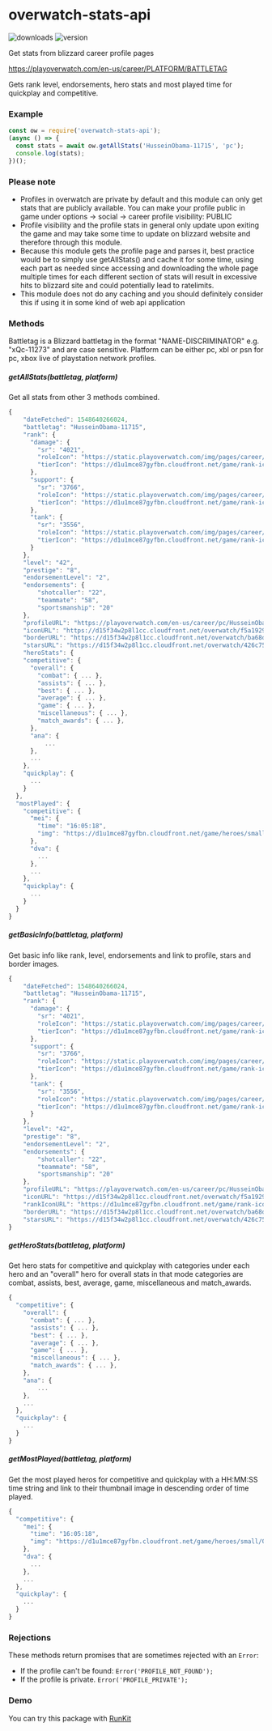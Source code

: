 # overwatch-stats-api

![downloads](https://img.shields.io/npm/dt/overwatch-stats-api.svg?style=flat)
![version](https://img.shields.io/npm/v/overwatch-stats-api.svg?style=flat)


Get stats from blizzard career profile pages

https://playoverwatch.com/en-us/career/PLATFORM/BATTLETAG

Gets rank level, endorsements, hero stats and most played time for quickplay and competitive.

### Example
```js
const ow = require('overwatch-stats-api');
(async () => {
  const stats = await ow.getAllStats('HusseinObama-11715', 'pc');
  console.log(stats);
})();
```

### Please note
 - Profiles in overwatch are private by default and this module can only get stats that are publicly available. You can make your profile public in game under options -> social -> career profile visibility: PUBLIC
 - Profile visibility and the profile stats in general only update upon exiting the game and may take some time to update on blizzard website and therefore through this module.
 - Because this module gets the profile page and parses it, best practice would be to simply use getAllStats() and cache it for some time, using each part as needed since accessing and downloading the whole page multiple times for each different section of stats will result in excessive hits to blizzard site and could potentially lead to ratelimits.
 - This module does not do any caching and you should definitely consider this if using it in some kind of web api application 

### Methods
Battletag is a Blizzard battletag in the format "NAME-DISCRIMINATOR" e.g. "xQc-11273" and are case sensitive.
Platform can be either pc, xbl or psn for pc, xbox live of playstation network profiles.

##### getAllStats(battletag, platform)
Get all stats from other 3 methods combined.
```js
{
    "dateFetched": 1548640266024,
    "battletag": "HusseinObama-11715",
    "rank": {
      "damage": {
        "sr": "4021",
        "roleIcon": "https://static.playoverwatch.com/img/pages/career/icon-offense-6267addd52.png",
        "tierIcon": "https://d1u1mce87gyfbn.cloudfront.net/game/rank-icons/rank-GrandmasterTier.png"
      },
      "support": {
        "sr": "3766",
        "roleIcon": "https://static.playoverwatch.com/img/pages/career/icon-support-46311a4210.png",
        "tierIcon": "https://d1u1mce87gyfbn.cloudfront.net/game/rank-icons/rank-MasterTier.png"
      },
      "tank": {
        "sr": "3556",
        "roleIcon": "https://static.playoverwatch.com/img/pages/career/icon-tank-8a52daaf01.png",
        "tierIcon": "https://d1u1mce87gyfbn.cloudfront.net/game/rank-icons/rank-MasterTier.png"
      }
    },
    "level": "42",
    "prestige": "8",
    "endorsementLevel": "2",
    "endorsements": {
        "shotcaller": "22",
        "teammate": "58",
        "sportsmanship": "20"
    },
    "profileURL": "https://playoverwatch.com/en-us/career/pc/HusseinObama-11715",
    "iconURL": "https://d15f34w2p8l1cc.cloudfront.net/overwatch/f5a1929df2af047300e2fe438c1a6ee6a349b47c82a86198540ca43e89ed5ceb.png",
    "borderURL": "https://d15f34w2p8l1cc.cloudfront.net/overwatch/ba68d2c0f1b55e1991161cb1f88f369b97311452564b200ea1da226eb493e2e8.png",
    "starsURL": "https://d15f34w2p8l1cc.cloudfront.net/overwatch/426c754c76cd12e6aacd30293a67363571341eea37880df549d3e02015a588fe.png",
    "heroStats": {
    "competitive": {
      "overall": {
        "combat": { ... },
        "assists": { ... },
        "best": { ... },
        "average": { ... },
        "game": { ... },
        "miscellaneous": { ... },
        "match_awards": { ... },
      },
      "ana": {
          ...
      },
      ...
    },
    "quickplay": {
      ...
    }
  },
  "mostPlayed": {
    "competitive": {
      "mei": {
        "time": "16:05:18",
        "img": "https://d1u1mce87gyfbn.cloudfront.net/game/heroes/small/0x02E00000000000DD.png"
      },
      "dva": {
        ...
      },
      ...
    },
    "quickplay": {
      ...
    }
  }
}
```

##### getBasicInfo(battletag, platform)
Get basic info like rank, level, endorsements and link to profile, stars and border images.
```js
{
    "dateFetched": 1548640266024,
    "battletag": "HusseinObama-11715",
    "rank": {
      "damage": {
        "sr": "4021",
        "roleIcon": "https://static.playoverwatch.com/img/pages/career/icon-offense-6267addd52.png",
        "tierIcon": "https://d1u1mce87gyfbn.cloudfront.net/game/rank-icons/rank-GrandmasterTier.png"
      },
      "support": {
        "sr": "3766",
        "roleIcon": "https://static.playoverwatch.com/img/pages/career/icon-support-46311a4210.png",
        "tierIcon": "https://d1u1mce87gyfbn.cloudfront.net/game/rank-icons/rank-MasterTier.png"
      },
      "tank": {
        "sr": "3556",
        "roleIcon": "https://static.playoverwatch.com/img/pages/career/icon-tank-8a52daaf01.png",
        "tierIcon": "https://d1u1mce87gyfbn.cloudfront.net/game/rank-icons/rank-MasterTier.png"
      }
    },
    "level": "42",
    "prestige": "8",
    "endorsementLevel": "2",
    "endorsements": {
        "shotcaller": "22",
        "teammate": "58",
        "sportsmanship": "20"
    },
    "profileURL": "https://playoverwatch.com/en-us/career/pc/HusseinObama-11715",
    "iconURL": "https://d15f34w2p8l1cc.cloudfront.net/overwatch/f5a1929df2af047300e2fe438c1a6ee6a349b47c82a86198540ca43e89ed5ceb.png",
    "rankIconURL": "https://d1u1mce87gyfbn.cloudfront.net/game/rank-icons/rank-PlatinumTier.png",
    "borderURL": "https://d15f34w2p8l1cc.cloudfront.net/overwatch/ba68d2c0f1b55e1991161cb1f88f369b97311452564b200ea1da226eb493e2e8.png",
    "starsURL": "https://d15f34w2p8l1cc.cloudfront.net/overwatch/426c754c76cd12e6aacd30293a67363571341eea37880df549d3e02015a588fe.png"
}
```


##### getHeroStats(battletag, platform)
Get hero stats for competitive and quickplay with categories under each hero and an "overall" hero for overall stats in that mode
categories are combat, assists, best, average, game, miscellaneous and match_awards.
```js
{
  "competitive": {
    "overall": {
      "combat": { ... },
      "assists": { ... },
      "best": { ... },
      "average": { ... },
      "game": { ... },
      "miscellaneous": { ... },
      "match_awards": { ... },
    },
    "ana": {
        ...
    },
    ...
  },
  "quickplay": {
    ...
  }
}
```


##### getMostPlayed(battletag, platform)
Get the most played heros for competitive and quickplay with a HH:MM:SS time string and link to their thumbnail image in descending order of time played.
```js
{
  "competitive": {
    "mei": {
      "time": "16:05:18",
      "img": "https://d1u1mce87gyfbn.cloudfront.net/game/heroes/small/0x02E00000000000DD.png"
    },
    "dva": {
      ...
    },
    ...
  },
  "quickplay": {
    ...
  }
}
```

### Rejections
These methods return promises that are sometimes rejected with an `Error`:
- If the profile can't be found: `Error('PROFILE_NOT_FOUND');`
- If the profile is private. `Error('PROFILE_PRIVATE');`

### Demo
You can try this package with [RunKit](https://npm.runkit.com/overwatch-stats-api)
